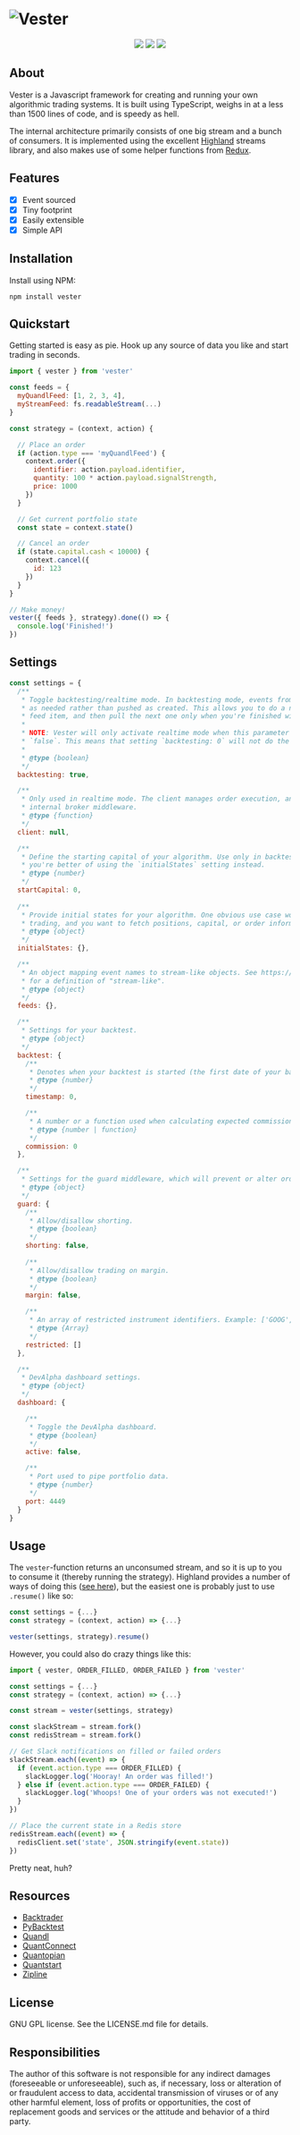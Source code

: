 # ![Vester](https://fhqvst.github.io/vester/images/vester-splash.svg)

<p align="center">
  <a href="https://travis-ci.org/fhqvst/vester"><img src="https://img.shields.io/travis/fhqvst/vester.svg"></a>
  <a href="https://david-dm.org/fhqvst/vester"><img src="https://img.shields.io/david/fhqvst/vester.svg"></a>
  <a href="https://www.npmjs.com/package/vester"><img src="https://img.shields.io/npm/v/vester.svg"></a>
</p>

## About

Vester is a Javascript framework for creating and running your own algorithmic trading systems. It is built using TypeScript, weighs in at a less than 1500 lines of code, and is speedy as hell.

The internal architecture primarily consists of one big stream and a bunch of consumers. It is implemented using the excellent [Highland](https://highlandjs.org/) streams library, and also makes use of some helper functions from [Redux](https://redux.js.org/).

## Features

-   [x] Event sourced
-   [x] Tiny footprint
-   [x] Easily extensible
-   [x] Simple API

## Installation

Install using NPM:

`npm install vester`

## Quickstart

Getting started is easy as pie. Hook up any source of data you like and start trading in seconds.

```javascript
import { vester } from 'vester'

const feeds = {
  myQuandlFeed: [1, 2, 3, 4],
  myStreamFeed: fs.readableStream(...)
}

const strategy = (context, action) {

  // Place an order
  if (action.type === 'myQuandlFeed') {
    context.order({
      identifier: action.payload.identifier,
      quantity: 100 * action.payload.signalStrength,
      price: 1000
    })
  }

  // Get current portfolio state
  const state = context.state()

  // Cancel an order
  if (state.capital.cash < 10000) {
    context.cancel({
      id: 123
    })
  }
}

// Make money!
vester({ feeds }, strategy).done(() => {
  console.log('Finished!')
})
```

## Settings

```javascript
const settings = {
  /**
   * Toggle backtesting/realtime mode. In backtesting mode, events from the feed stream are pulled 
   * as needed rather than pushed as created. This allows you to do a number of events for each
   * feed item, and then pull the next one only when you're finished with the current.
   *
   * NOTE: Vester will only activate realtime mode when this parameter is explicitly set to 
   * `false`. This means that setting `backtesting: 0` will not do the job.
   *
   * @type {boolean}
   */
  backtesting: true,

  /**
   * Only used in realtime mode. The client manages order execution, and is provided to the 
   * internal broker middleware.
   * @type {function}
   */
  client: null,

  /**
   * Define the starting capital of your algorithm. Use only in backtesting mode. In realtime mode
   * you're better of using the `initialStates` setting instead.
   * @type {number}
   */
  startCapital: 0,
  
  /**
   * Provide initial states for your algorithm. One obvious use case would be when realtime
   * trading, and you want to fetch positions, capital, or order information from your broker.
   * @type {object}
   */
  initialStates: {},

  /**
   * An object mapping event names to stream-like objects. See https://highlandjs.org/#_(source) 
   * for a definition of "stream-like". 
   * @type {object}
   */
  feeds: {},

  /**
   * Settings for your backtest.
   * @type {object}
   */
  backtest: {
    /**
     * Denotes when your backtest is started (the first date of your backtesting data).
     * @type {number}
     */
    timestamp: 0,

    /**
     * A number or a function used when calculating expected commission.
     * @type {number | function}
     */
    commission: 0
  },

  /**
   * Settings for the guard middleware, which will prevent or alter orders (based on your configuration).
   * @type {object}
   */
  guard: {
    /**
     * Allow/disallow shorting.
     * @type {boolean}
     */
    shorting: false,
    
    /**
     * Allow/disallow trading on margin.
     * @type {boolean}
     */
    margin: false,

    /**
     * An array of restricted instrument identifiers. Example: ['GOOG', 'SPOT'].
     * @type {Array}
     */
    restricted: []
  },

  /**
   * DevAlpha dashboard settings.
   * @type {object}
   */
  dashboard: {

    /**
     * Toggle the DevAlpha dashboard.
     * @type {boolean}
     */
    active: false,

    /**
     * Port used to pipe portfolio data.
     * @type {number}
     */
    port: 4449
  }
}
```

## Usage

The `vester`-function returns an unconsumed stream, and so it is up to you to consume it (thereby running the strategy). Highland provides a number of ways of doing this ([see here](https://highlandjs.org/#Consumption)), but the easiest one is probably just to use `.resume()` like so:

```javascript
const settings = {...}
const strategy = (context, action) => {...}

vester(settings, strategy).resume()
```

However, you could also do crazy things like this:

```javascript
import { vester, ORDER_FILLED, ORDER_FAILED } from 'vester'

const settings = {...}
const strategy = (context, action) => {...}

const stream = vester(settings, strategy)

const slackStream = stream.fork()
const redisStream = stream.fork()

// Get Slack notifications on filled or failed orders
slackStream.each((event) => {
  if (event.action.type === ORDER_FILLED) {
    slackLogger.log('Hooray! An order was filled!')
  } else if (event.action.type === ORDER_FAILED) {
    slackLogger.log('Whoops! One of your orders was not executed!')
  }
})

// Place the current state in a Redis store
redisStream.each((event) => {
  redisClient.set('state', JSON.stringify(event.state))
})
```

Pretty neat, huh?

## Resources

-   [Backtrader](https://www.backtrader.com/)
-   [PyBacktest](https://github.com/ematvey/pybacktest)
-   [Quandl](https://www.quandl.com/)
-   [QuantConnect](https://www.quantconnect.com/)
-   [Quantopian](http://quantopian.com/)
-   [Quantstart](https://www.quantstart.com/)
-   [Zipline](http://www.zipline.io/)

## License

GNU GPL license. See the LICENSE.md file for details.

## Responsibilities

The author of this software is not responsible for any indirect damages (foreseeable or unforeseeable), such as, if necessary, loss or alteration of or fraudulent access to data, accidental transmission of viruses or of any other harmful element, loss of profits or opportunities, the cost of replacement goods and services or the attitude and behavior of a third party.
